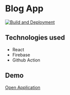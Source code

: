 # Blog App

[![Build and Deployment](https://github.com/ShanuDey/blog-app/actions/workflows/firebase-hosting-merge.yml/badge.svg)](https://github.com/ShanuDey/blog-app/actions/workflows/firebase-hosting-merge.yml)

## Technologies used

- React
- Firebase
- Github Action

## Demo

<a href="https://react-blog-project-5e3f9.web.app" target="_blank" rel="noopener noreferrer">Open Application </a>
